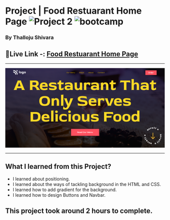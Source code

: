 # Project  | Food Restuarant Home Page  ![Project 2](https://img.shields.io/badge/Project%20-2-green) ![bootcamp](https://img.shields.io/badge/JS-Bootcamp-yellow)

### By Thalloju Shivara


## 🔗Live Link -: [Food Restuarant Home Page]()
 

---

![myproject](/ScreenShot/Food%20Restaurant%20Home%20Page.png)

---


## What I learned from this Project?
  - I learned about positioning.
  - I  learned about the ways of tackling background in the HTML 
    and CSS.
 - I learned how to add gradient for the background.
 - I  learned how to design Buttons and Navbar.
## This project took around 2 hours to complete.